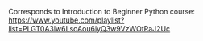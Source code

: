 Corresponds to Introduction to Beginner Python course: https://www.youtube.com/playlist?list=PLGT0A3lw6LsoAou6iyQ3w9VzWOtRaJ2Uc

